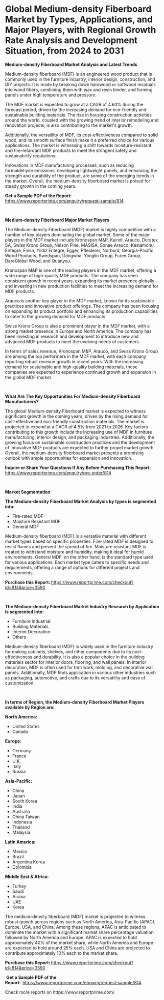 <p><h1>Global Medium-density Fiberboard Market by Types, Applications, and Major Players, with Regional Growth Rate Analysis and Development Situation, from 2024 to 2031</h1></p><p><strong>Medium-density Fiberboard Market Analysis and Latest Trends</strong></p>
<p><p>Medium-density fiberboard (MDF) is an engineered wood product that is commonly used in the furniture industry, interior design, construction, and DIY projects. It is made by breaking down hardwood or softwood residuals into wood fibers, combining them with wax and resin binder, and forming panels under high temperature and pressure.</p><p>The MDF market is expected to grow at a CAGR of 4.60% during the forecast period, driven by the increasing demand for eco-friendly and sustainable building materials. The rise in housing construction activities around the world, coupled with the growing trend of interior remodeling and renovation projects, is also contributing to the market's growth.</p><p>Additionally, the versatility of MDF, its cost-effectiveness compared to solid wood, and its smooth surface finish make it a preferred choice for various applications. The market is witnessing a shift towards moisture-resistant and fire-retardant MDF products to meet the stringent safety and sustainability regulations.</p><p>Innovations in MDF manufacturing processes, such as reducing formaldehyde emissions, developing lightweight panels, and enhancing the strength and durability of the product, are some of the emerging trends in the market. Overall, the medium-density fiberboard market is poised for steady growth in the coming years.</p></p>
<p><strong>Get a Sample PDF of the Report:&nbsp;</strong> <a href="https://www.reportprime.com/enquiry/request-sample/814">https://www.reportprime.com/enquiry/request-sample/814</a></p>
<p>&nbsp;</p>
<p><strong>Medium-density Fiberboard Major Market Players</strong></p>
<p><p>The Medium-density Fiberboard (MDF) market is highly competitive with a number of key players dominating the global market. Some of the major players in the MDF market include Kronospan M&P, Kaindl, Arauco, Duratex SA, Swiss Krono Group, Nelson Pine, MASISA, Sonae Arauco, Kastamonu Entegre, Finsa, Yildiz Entegre, Egger, Pfleiderer, Norbord, Georgia-Pacific Wood Products, Swedspan, Dongwha, Yonglin Group, Furen Group, DareGlobal Wood, and Quanyou.</p><p>Kronospan M&P is one of the leading players in the MDF market, offering a wide range of high-quality MDF products. The company has seen consistent growth in recent years, expanding its market presence globally and investing in new production facilities to meet the increasing demand for MDF products.</p><p>Arauco is another key player in the MDF market, known for its sustainable practices and innovative product offerings. The company has been focusing on expanding its product portfolio and enhancing its production capabilities to cater to the growing demand for MDF products.</p><p>Swiss Krono Group is also a prominent player in the MDF market, with a strong market presence in Europe and North America. The company has been investing in research and development to introduce new and advanced MDF products to meet the evolving needs of customers.</p><p>In terms of sales revenue, Kronospan M&P, Arauco, and Swiss Krono Group are among the top performers in the MDF market, with each company reporting robust revenue growth in recent years. With the increasing demand for sustainable and high-quality building materials, these companies are expected to experience continued growth and expansion in the global MDF market.</p></p>
<p>&nbsp;</p>
<p><strong>What Are The Key Opportunities For Medium-density Fiberboard Manufacturers?</strong></p>
<p><p>The global Medium-density Fiberboard market is expected to witness significant growth in the coming years, driven by the rising demand for cost-effective and eco-friendly construction materials. The market is projected to expand at a CAGR of 4.5% from 2021 to 2026. Key factors contributing to this growth include the increasing use of MDF in furniture manufacturing, interior design, and packaging industries. Additionally, the growing focus on sustainable construction practices and the development of innovative MDF products are expected to further propel market growth. Overall, the medium-density fiberboard market presents a promising outlook with ample opportunities for expansion and innovation.</p></p>
<p><strong>Inquire or Share Your Questions If Any Before Purchasing This Report:</strong> <a href="https://www.reportprime.com/enquiry/pre-order/814">https://www.reportprime.com/enquiry/pre-order/814</a></p>
<p>&nbsp;</p>
<p><strong>Market Segmentation</strong></p>
<p><strong>The Medium-density Fiberboard Market Analysis by types is segmented into:</strong></p>
<p><ul><li>Fire-rated MDF</li><li>Moisture Resistant MDF</li><li>General MDF</li></ul></p>
<p><p>Medium-density fiberboard (MDF) is a versatile material with different market types based on specific properties. Fire-rated MDF is designed to resist flames and prevent the spread of fire. Moisture resistant MDF is treated to withstand moisture and humidity, making it ideal for humid environments. General MDF, on the other hand, is the standard type used for various applications. Each market type caters to specific needs and requirements, offering a range of options for different projects and environments.</p></p>
<p><strong>Purchase this Report:&nbsp;</strong><a href="https://www.reportprime.com/checkout?id=814&price=3590">https://www.reportprime.com/checkout?id=814&price=3590</a></p>
<p>&nbsp;</p>
<p><strong>The Medium-density Fiberboard Market Industry Research by Application is segmented into:</strong></p>
<p><ul><li>Furniture Industrial</li><li>Building Materials</li><li>Interior Decoration</li><li>Others</li></ul></p>
<p><p>Medium-density fiberboard (MDF) is widely used in the furniture industry for making cabinets, shelves, and other components due to its cost-effectiveness and durability. It is also a popular choice in the building materials sector for interior doors, flooring, and wall panels. In interior decoration, MDF is often used for trim work, molding, and decorative wall panels. Additionally, MDF finds application in various other industries such as packaging, automotive, and crafts due to its versatility and ease of customization.</p></p>
<p>&nbsp;</p>
<p><strong>In terms of Region, the Medium-density Fiberboard Market Players available by Region are:</strong></p>
<p>
    <p> <strong> North America: </strong>
        <ul>
            <li>United States</li>
            <li>Canada</li>
        </ul>
        </p> 
    <p> <strong> Europe: </strong>
        <ul>
            <li>Germany</li>
            <li>France</li>
            <li>U.K.</li>
            <li>Italy</li>
            <li>Russia</li>
        </ul>
        </p> 
    <p> <strong> Asia-Pacific: </strong>
        <ul>
            <li>China</li>
            <li>Japan</li>
            <li>South Korea</li>
            <li>India</li>
            <li>Australia</li>
            <li>China Taiwan</li>
            <li>Indonesia</li>
            <li>Thailand</li>
            <li>Malaysia</li>
        </ul>
        </p> 
    <p> <strong> Latin America: </strong>
        <ul>
            <li>Mexico</li>
            <li>Brazil</li>
            <li>Argentina Korea</li>
            <li>Colombia</li>
        </ul>
        </p> 
    <p> <strong> Middle East & Africa: </strong>
        <ul>
            <li>Turkey</li>
            <li>Saudi</li>
            <li>Arabia</li>
            <li>UAE</li>
            <li>Korea</li>
        </ul>
    </p>
    </p>
<p><p>The medium-density fiberboard (MDF) market is projected to witness robust growth across regions such as North America, Asia-Pacific (APAC), Europe, USA, and China. Among these regions, APAC is anticipated to dominate the market with a significant market share percentage valuation followed by North America and Europe. APAC is expected to hold approximately 40% of the market share, while North America and Europe are expected to hold around 25% each. USA and China are projected to contribute approximately 10% each to the market share.</p></p>
<p><strong>Purchase this Report: </strong><a href="https://www.reportprime.com/checkout?id=814&price=3590">https://www.reportprime.com/checkout?id=814&price=3590</a></p>
<p>&nbsp;<strong>Get a Sample PDF of the Report:&nbsp;&nbsp;</strong><a href="https://www.reportprime.com/enquiry/request-sample/814">https://www.reportprime.com/enquiry/request-sample/814</a></p>
<p><strong></strong></p>
<p>Check more reports on https://www.reportprime.com/</p>